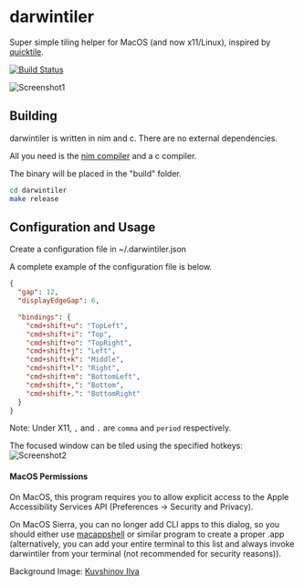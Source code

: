 # darwintiler
Super simple tiling helper for MacOS (and now x11/Linux), inspired by [quicktile](https://github.com/ssokolow/quicktile).

[![Build Status](https://travis-ci.org/simply-jos/darwintiler.svg?branch=master)](https://travis-ci.org/simply-jos/darwintiler)

![Screenshot1](https://user-images.githubusercontent.com/11465187/28549014-743e56d4-70a5-11e7-8285-bdc460dd984a.png "Screenshot 1")

## Building
darwintiler is written in nim and c. There are no external dependencies.

All you need is the [nim compiler](http://nim-lang.org/) and a c compiler.

The binary will be placed in the "build" folder.

```bash
cd darwintiler
make release
```

## Configuration and Usage
Create a configuration file in ~/.darwintiler.json

A complete example of the configuration file is below.

```json
{
  "gap": 12,
  "displayEdgeGap": 6,

  "bindings": {
    "cmd+shift+u": "TopLeft",
    "cmd+shift+i": "Top",
    "cmd+shift+o": "TopRight",
    "cmd+shift+j": "Left",
    "cmd+shift+k": "Middle",
    "cmd+shift+l": "Right",
    "cmd+shift+m": "BottomLeft",
    "cmd+shift+,": "Bottom",
    "cmd+shift+.": "BottomRight"
  }
}
```

Note: Under X11, `,` and `.` are `comma` and `period` respectively.

The focused window can be tiled using the specified hotkeys:
![Screenshot2](https://user-images.githubusercontent.com/11465187/28549696-ddc6740c-70a9-11e7-82db-1307a2bfb8df.gif "Screenshot 2")

#### MacOS Permissions
On MacOS, this program requires you to allow explicit access to the Apple Accessibility Services API (Preferences -> Security and Privacy).

On MacOS Sierra, you can no longer add CLI apps to this dialog, so you should either use [macappshell](https://github.com/Xeoncross/macappshell) or similar program to create a proper .app (alternatively, you can add your entire terminal to this list and always invoke darwintiler from your terminal (not recommended for security reasons)).

Background Image: [Kuvshinov Ilya](http://kuvshinov-ilya.deviantart.com/)
